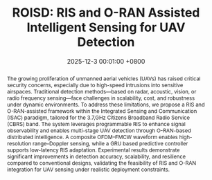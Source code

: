 ---
title:          "ROISD: RIS and O-RAN Assisted Intelligent Sensing for UAV Detection"
date:           2025-12-3 00:01:00 +0800
selected:       true
pub:            "IEEE Annual Congress on Artificial Intelligence of Things (AIoT)"
# pub_pre:        "Submitted to "
# pub_post:       'Under review.'
pub_last:       ' <span class="badge badge-pill badge-publication badge-success">Spotlight</span>'
pub_date:       "2025"
# semantic_scholar_id: 204e3073870fae3d05bcbc2f6a8e263d9b72e776  # use this to retrieve citation count
abstract: >-
  The growing proliferation of unmanned aerial vehicles (UAVs) has raised critical security concerns, especially due to high-speed intrusions into sensitive airspaces. Traditional detection methods—based on radar, acoustic, vision, or radio frequency sensing—face challenges in scalability, cost, and robustness under dynamic environments. To address these limitations, we propose a RIS and O-RAN-assisted framework within the Integrated Sensing and Communication (ISAC) paradigm, tailored for the 3.7\,GHz Citizens Broadband Radio Service (CBRS) band. The system leverages programmable RIS to enhance signal observability and enables multi-stage UAV detection through O-RAN-based distributed intelligence. A composite OFDM–FMCW waveform enables high-resolution range–Doppler sensing, while a GRU based predictive controller supports low-latency RIS adaptation. Experimental results demonstrate significant improvements in detection accuracy, scalability, and resilience compared to conventional designs, validating the feasibility of RIS and O-RAN integration for UAV sensing under realistic deployment constraints.
cover:          /assets/images/covers/AIoT_ORAN.png
authors:
  - Xiaochan Xue#
  - Shucheng Yu#
  - Saurabh Parkar 
  - Yao Zheng
links:
  Paper: 
  Code: 
  - text: "Demo"
    url: "https://github.com/Luna-Xue"
    icon: "fa-brands fa-youtube"
  # Unsplash: https://unsplash.com/photos/sliced-in-half-pineapple--_PLJZmHZzk
---